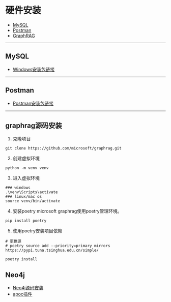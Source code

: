 # 硬件安装

- [MySQL](#MySQL)
- [Postman](#MySQL)
- [GraphRAG](#graphrag源码安装)

---

## MySQL
- [Windows安装包链接](https://downloads.mysql.com/archives/community/)

---

## Postman
- [Postman安装包链接](https://www.postman.com/downloads/)

---

## graphrag源码安装
1. 克隆项目
```terminal
git clone https://github.com/microsoft/graphrag.git
```
2. 创建虚拟环境
```terminal
python -m venv venv
```
3. 进入虚拟环境
```terminal
### windows
.\venv\Scripts\activate
### linux/mac os
source venv/bin/activate
```

4. 安装poetry
microsoft graphrag使用poetry管理环境。
```terminal
pip install poetry
```

5. 使用poetry安装项目依赖
```terminal
# 更换源
# poetry source add --priority=primary mirrors https://pypi.tuna.tsinghua.edu.cn/simple/

poetry install
```

## Neo4j
- [Neo4j源码安装](https://neo4j.com/deployment-center/)
- [apoc插件](https://github.com/neo4j/apoc/releases)

